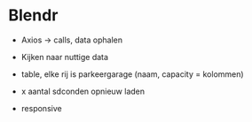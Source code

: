 # Blendr

- Axios -> calls, data ophalen

- Kijken naar nuttige data

- table, elke rij is parkeergarage (naam, capacity = kolommen)

- x aantal sdconden opnieuw laden

- responsive
